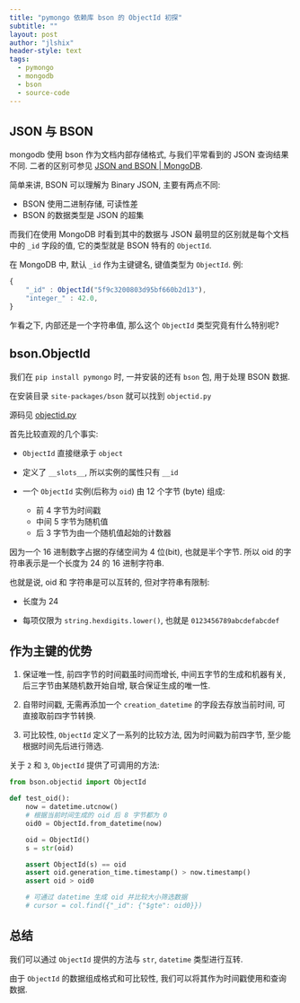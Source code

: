 ```yaml
---
title: "pymongo 依赖库 bson 的 ObjectId 初探"
subtitle: ""
layout: post
author: "jlshix"
header-style: text
tags:
  - pymongo
  - mongodb
  - bson
  - source-code
---
```


## JSON 与 BSON

mongodb 使用 bson 作为文档内部存储格式, 与我们平常看到的 JSON 查询结果不同. 二者的区别可参见
[JSON and BSON | MongoDB](https://www.mongodb.com/json-and-bson).

简单来讲, BSON 可以理解为 Binary JSON, 主要有两点不同:

- BSON 使用二进制存储, 可读性差
- BSON 的数据类型是 JSON 的超集


而我们在使用 MongoDB 时看到其中的数据与 JSON 最明显的区别就是每个文档中的 `_id` 字段的值,
它的类型就是 BSON 特有的 `ObjectId`.

在 MongoDB 中, 默认 `_id` 作为主键键名, 键值类型为 `ObjectId`. 例:
```js
{
    "_id" : ObjectId("5f9c3200803d95bf660b2d13"),
    "integer_" : 42.0,
}
```
乍看之下, 内部还是一个字符串值, 那么这个 `ObjectId` 类型究竟有什么特别呢?



## bson.ObjectId

我们在 `pip install pymongo` 时, 一并安装的还有 `bson` 包, 用于处理 BSON 数据.

在安装目录 `site-packages/bson` 就可以找到 `objectid.py`

源码见 [objectid.py](https://github.com/mongodb/mongo-python-driver/blob/master/bson/objectid.py)

首先比较直观的几个事实:

- `ObjectId` 直接继承于 `object`

- 定义了 `__slots__`, 所以实例的属性只有 `__id`

- 一个 `ObjectId` 实例(后称为 `oid`) 由 12 个字节 (byte) 组成:
    - 前 4 字节为时间戳
    - 中间 5 字节为随机值
    - 后 3 字节为由一个随机值起始的计数器

因为一个 16 进制数字占据的存储空间为 4 位(bit), 也就是半个字节.
所以 oid 的字符串表示是一个长度为 24 的 16 进制字符串.

也就是说, oid 和 字符串是可以互转的, 但对字符串有限制:

- 长度为 24

- 每项仅限为 `string.hexdigits.lower()`, 也就是 `0123456789abcdefabcdef`


## 作为主键的优势

1. 保证唯一性, 前四字节的时间戳虽时间而增长, 中间五字节的生成和机器有关,
后三字节由某随机数开始自增, 联合保证生成的唯一性.

2. 自带时间戳, 无需再添加一个 `creation_datetime` 的字段去存放当前时间, 可直接取前四字节转换.

3. 可比较性, `ObjectId` 定义了一系列的比较方法, 因为时间戳为前四字节, 至少能根据时间先后进行筛选.


关于 `2` 和 `3`, `ObjectId` 提供了可调用的方法:

```python
from bson.objectid import ObjectId

def test_oid():
    now = datetime.utcnow()
    # 根据当前时间生成的 oid 后 8 字节都为 0
    oid0 = ObjectId.from_datetime(now)

    oid = ObjectId()
    s = str(oid)

    assert ObjectId(s) == oid
    assert oid.generation_time.timestamp() > now.timestamp()
    assert oid > oid0

    # 可通过 datetime 生成 oid 并比较大小筛选数据
    # cursor = col.find({"_id": {"$gte": oid0}})

```

## 总结

我们可以通过 `ObjectId` 提供的方法与 `str`, `datetime` 类型进行互转.

由于 `ObjectId` 的数据组成格式和可比较性, 我们可以将其作为时间戳使用和查询数据.
